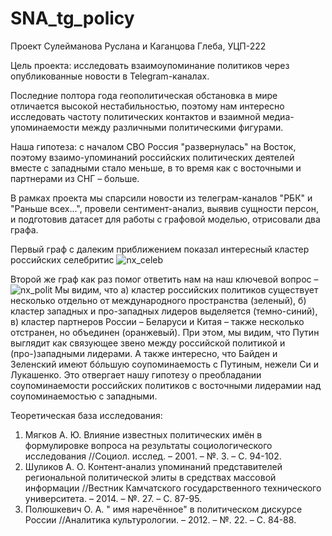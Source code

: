 # SNA_tg_policy
Проект Сулейманова Руслана и Каганцова Глеба, УЦП-222

Цель проекта: исследовать взаимоупоминание политиков через опубликованные новости в Telegram-каналах.

Последние полтора года геополитическая обстановка в мире отличается высокой нестабильностью, 
поэтому нам интересно исследовать частоту политических контактов и взаимной медиа-упоминаемости между различными политическими фигурами.

Наша гипотеза: с началом СВО Россия "развернулась" на Восток, поэтому взаимо-упоминаний российских политических деятелей вместе с западными стало меньше, в то время как с восточными и партнерами из СНГ – больше.

В рамках проекта мы спарсили новости из телеграм-каналов "РБК" и "Раньше всех...", провели сентимент-анализ, выявив сущности персон, и подготовив датасет для работы с графовой моделью, отрисовали два графа. 

Первый граф с далеким приближением показал интересный кластер российских селебритис ![nx_celeb](https://github.com/rus-slm/SNA_tg_policy/assets/63475958/dea9edd8-8e8b-4980-8afb-71d3c7c7386d) 

Второй же граф как раз помог ответить нам на наш ключевой вопрос – 
![nx_polit](https://github.com/rus-slm/SNA_tg_policy/assets/63475958/b744c196-1f8a-4788-8e1f-978a94c17410)
Мы видим, что 
а) кластер российских политиков существует несколько отдельно от международного пространства (зеленый), 
б) кластер западных и про-западных лидеров выделяется (темно-синий),
в) кластер партнеров России – Беларуси и Китая – также несколько отстранен, но объединен (оранжевый). 
При этом, мы видим, что Путин выглядит как связующее звено между российской политикой и (про-)западными лидерами. А также интересно, что Байден и Зеленский имеют бóльшую соупоминаемость с Путиным, нежели Си и Лукашенко. 
Это отвергает нашу гипотезу о преобладании соупоминаемости российских политиков с восточными лидерамии над соупоминаемостью с западными. 

Теоретическая база исследования:
1. Мягков А. Ю. Влияние известных политических имён в формулировке вопроса на результаты социологического исследования //Социол. исслед. – 2001. – №. 3. – С. 94-102.
2. Шуликов А. О. Контент-анализ упоминаний представителей региональной политической элиты в средствах массовой информации //Вестник Камчатского государственного технического университета. – 2014. – №. 27. – С. 87-95.
3. Полюшкевич О. А. " имя наречённое" в политическом дискурсе России //Аналитика культурологии. – 2012. – №. 22. – С. 84-88. 
